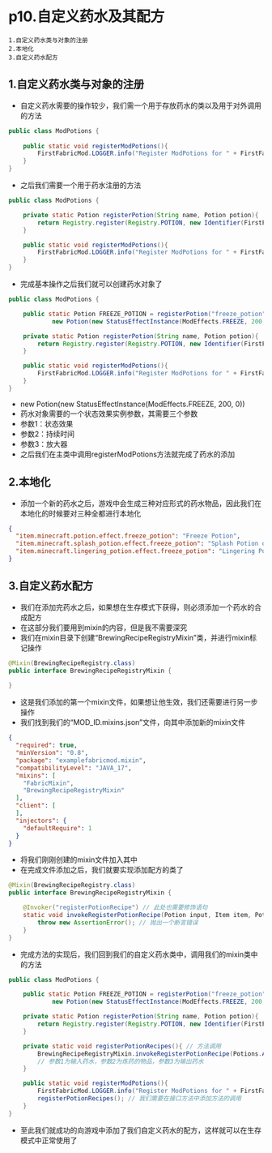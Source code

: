 # p10.自定义药水及其配方

    1.自定义药水类与对象的注册
    2.本地化
    3.自定义药水配方

## 1.自定义药水类与对象的注册
- 自定义药水需要的操作较少，我们需一个用于存放药水的类以及用于对外调用的方法
```java
public class ModPotions {
    
    public static void registerModPotions(){
        FirstFabricMod.LOGGER.info("Register ModPotions for " + FirstFabricMod.MOD_ID);
    }
}
```
- 之后我们需要一个用于药水注册的方法
```java
public class ModPotions {

    private static Potion registerPotion(String name, Potion potion){
        return Registry.register(Registry.POTION, new Identifier(FirstFabricMod.MOD_ID, name), potion);
    }

    public static void registerModPotions(){
        FirstFabricMod.LOGGER.info("Register ModPotions for " + FirstFabricMod.MOD_ID);
    }
}
```
- 完成基本操作之后我们就可以创建药水对象了
```java
public class ModPotions {

    public static Potion FREEZE_POTION = registerPotion("freeze_potion",
            new Potion(new StatusEffectInstance(ModEffects.FREEZE, 200, 0))); // 创建药水对象

    private static Potion registerPotion(String name, Potion potion){
        return Registry.register(Registry.POTION, new Identifier(FirstFabricMod.MOD_ID, name), potion);
    }

    public static void registerModPotions(){
        FirstFabricMod.LOGGER.info("Register ModPotions for " + FirstFabricMod.MOD_ID);
    }
}
```
- new Potion(new StatusEffectInstance(ModEffects.FREEZE, 200, 0))
- 药水对象需要的一个状态效果实例参数，其需要三个参数
- 参数1：状态效果
- 参数2：持续时间
- 参数3：放大器
- 之后我们在主类中调用registerModPotions方法就完成了药水的添加


## 2.本地化
- 添加一个新的药水之后，游戏中会生成三种对应形式的药水物品，因此我们在本地化的时候要对三种全都进行本地化
```json
{
  "item.minecraft.potion.effect.freeze_potion": "Freeze Potion",
  "item.minecraft.splash_potion.effect.freeze_potion": "Splash Potion of Freeze",
  "item.minecraft.lingering_potion.effect.freeze_potion": "Lingering Potion of Freeze"
}
```


## 3.自定义药水配方
- 我们在添加完药水之后，如果想在生存模式下获得，则必须添加一个药水的合成配方
- 在这部分我们要用到mixin的内容，但是我不需要深究
- 我们在mixin目录下创建“BrewingRecipeRegistryMixin”类，并进行mixin标记操作
```java
@Mixin(BrewingRecipeRegistry.class)
public interface BrewingRecipeRegistryMixin {
    
}
```
- 这是我们添加的第一个mixin文件，如果想让他生效，我们还需要进行另一步操作
- 我们找到我们的“MOD_ID.mixins.json”文件，向其中添加新的mixin文件
```json
{
  "required": true,
  "minVersion": "0.8",
  "package": "examplefabricmod.mixin",
  "compatibilityLevel": "JAVA_17",
  "mixins": [
    "FabricMixin",
    "BrewingRecipeRegistryMixin"
  ],
  "client": [
  ],
  "injectors": {
    "defaultRequire": 1
  }
}
```
- 将我们刚刚创建的mixin文件加入其中
- 在完成文件添加之后，我们就要实现添加配方的类了
```java
@Mixin(BrewingRecipeRegistry.class)
public interface BrewingRecipeRegistryMixin {

    @Invoker("registerPotionRecipe") // 此处也需要修饰语句
    static void invokeRegisterPotionRecipe(Potion input, Item item, Potion output){ // 类需要三个参数
        throw new AssertionError(); // 抛出一个断言错误
    }
}
```
- 完成方法的实现后，我们回到我们的自定义药水类中，调用我们的mixin类中的方法
```java
public class ModPotions {

    public static Potion FREEZE_POTION = registerPotion("freeze_potion",
            new Potion(new StatusEffectInstance(ModEffects.FREEZE, 200, 0)));

    private static Potion registerPotion(String name, Potion potion){
        return Registry.register(Registry.POTION, new Identifier(FirstFabricMod.MOD_ID, name), potion);
    }

    private static void registerPotionRecipes(){ // 方法调用
        BrewingRecipeRegistryMixin.invokeRegisterPotionRecipe(Potions.AWKWARD, ModItems.AMETHYST, ModPotions.FREEZE_POTION);
        // 参数1为输入药水，参数2为炼药的物品，参数3为输出药水
    }

    public static void registerModPotions(){
        FirstFabricMod.LOGGER.info("Register ModPotions for " + FirstFabricMod.MOD_ID);
        registerPotionRecipes(); // 我们需要在接口方法中添加方法的调用
    }
}
```
- 至此我们就成功的向游戏中添加了我们自定义药水的配方，这样就可以在生存模式中正常使用了
